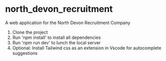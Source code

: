 # north_devon_recruitment
A web application for the North Devon Recruitment Company

1. Clone the project
2. Run 'npm install' to install all dependencies
3. Run 'npm run dev' to lunch the local server
4. Optional: Install Tailwind css as an extension in Vscode for autocomplete suggestions
